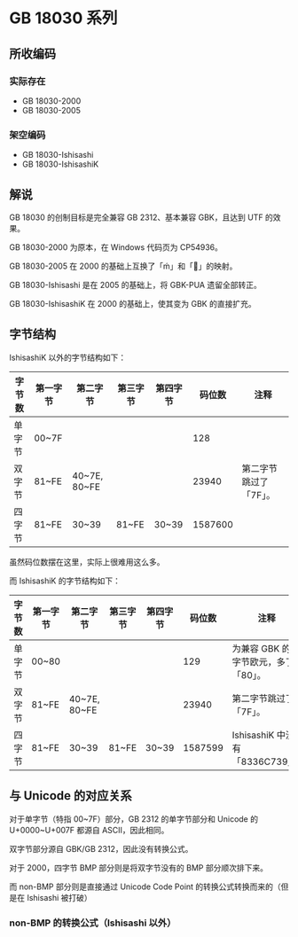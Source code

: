# GB 18030 系列

## 所收编码
### 实际存在
- GB 18030-2000
- GB 18030-2005

### 架空编码
- GB 18030-Ishisashi
- GB 18030-IshisashiK

## 解说
GB 18030 的创制目标是完全兼容 GB 2312、基本兼容 GBK，且达到 UTF 的效果。

GB 18030-2000 为原本，在 Windows 代码页为 CP54936。

GB 18030-2005 在 2000 的基础上互换了「ḿ」和「」的映射。

GB 18030-Ishisashi 是在 2005 的基础上，将 GBK-PUA 遗留全部转正。

GB 18030-IshisashiK 在 2000 的基础上，使其变为 GBK 的直接扩充。

## 字节结构
IshisashiK 以外的字节结构如下：

|字节数|第一字节|第二字节|第三字节|第四字节|码位数|注释|
|-|-|-|-|-|-|-|
|单字节|00~7F||||128||
|双字节|81~FE|40\~7E, 80\~FE|||23940|第二字节跳过了「7F」。|
|四字节|81~FE|30~39|81~FE|30~39|1587600||

虽然码位数摆在这里，实际上很难用这么多。

而 IshisashiK 的字节结构如下：

|字节数|第一字节|第二字节|第三字节|第四字节|码位数|注释|
|-|-|-|-|-|-|-|
|单字节|00~80||||129|为兼容 GBK 的单字节欧元，多了「80」。|
|双字节|81~FE|40\~7E, 80\~FE|||23940|第二字节跳过了「7F」。|
|四字节|81~FE|30~39|81~FE|30~39|1587599|IshisashiK 中没有「8336C739」。|

## 与 Unicode 的对应关系
对于单字节（特指 00\~7F）部分，GB 2312 的单字节部分和 Unicode 的 U+0000\~U+007F 都源自 ASCII，因此相同。

双字节部分源自 GBK/GB 2312，因此没有转换公式。

对于 2000，四字节 BMP 部分则是将双字节没有的 BMP 部分顺次排下来。

而 non-BMP 部分则是直接通过 Unicode Code Point 的转换公式转换而来的（但是在 Ishisashi 被打破）

### non-BMP 的转换公式（Ishisashi 以外）
